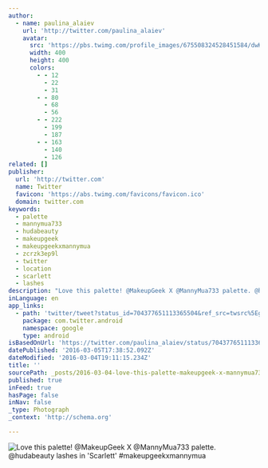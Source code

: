 ```yaml
---
author:
  - name: paulina_alaiev
    url: 'http://twitter.com/paulina_alaiev'
    avatar:
      src: 'https://pbs.twimg.com/profile_images/675508324528451584/dwKMBkC6_400x400.jpg'
      width: 400
      height: 400
      colors:
        - - 12
          - 22
          - 31
        - - 80
          - 68
          - 56
        - - 222
          - 199
          - 187
        - - 163
          - 140
          - 126
related: []
publisher:
  url: 'http://twitter.com'
  name: Twitter
  favicon: 'https://abs.twimg.com/favicons/favicon.ico'
  domain: twitter.com
keywords:
  - palette
  - mannymua733
  - hudabeauty
  - makeupgeek
  - makeupgeekxmannymua
  - zcrzk3ep9l
  - twitter
  - location
  - scarlett
  - lashes
description: "Love this palette! @MakeupGeek X @MannyMua733 palette. @hudabeauty lashes in 'Scarlett' #makeupgeekxmannymua"
inLanguage: en
app_links:
  - path: 'twitter/tweet?status_id=704377651113365504&ref_src=twsrc%5Egoogle%7Ctwcamp%5Eandroidseo%7Ctwgr%5Estatus%7Ctwterm%5E704377651113365504'
    package: com.twitter.android
    namespace: google
    type: android
isBasedOnUrl: 'https://twitter.com/paulina_alaiev/status/704377651113365504'
datePublished: '2016-03-05T17:38:52.092Z'
dateModified: '2016-03-04T19:11:15.234Z'
title: ''
sourcePath: _posts/2016-03-04-love-this-palette-makeupgeek-x-mannymua733-palette-huda.md
published: true
inFeed: true
hasPage: false
inNav: false
_type: Photograph
_context: 'http://schema.org'

---
```

![Love this palette&excl; &commat;MakeupGeek X &commat;MannyMua733 palette&period; &commat;hudabeauty lashes in 'Scarlett' &num;makeupgeekxmannymua](https://pbs.twimg.com/media/CcZzvFqWEAEqkkQ.jpg:large)